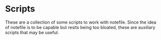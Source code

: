 # Scripts

These are a collection of some scripts to work with notefile. Since the idea of notefile is to be capable but resits being too bloated, these are auxiliary scripts that may be useful.

